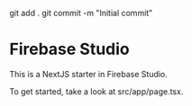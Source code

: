 git add .
git commit -m "Initial commit"
# Firebase Studio

This is a NextJS starter in Firebase Studio.

To get started, take a look at src/app/page.tsx.
